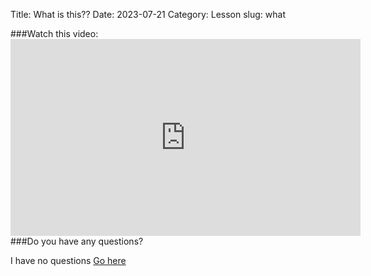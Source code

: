 Title: What is this??
Date: 2023-07-21
Category: Lesson
slug: what

###Watch this video:  <iframe width="560" height="315" src="https://www.youtube.com/embed/guHNT6lAa5I" title="YouTube video player" frameborder="0" allow="accelerometer; autoplay; clipboard-write; encrypted-media; gyroscope; picture-in-picture; web-share" allowfullscreen></iframe>  
###Do you have any questions?

I have no questions    [Go here](done.html)

